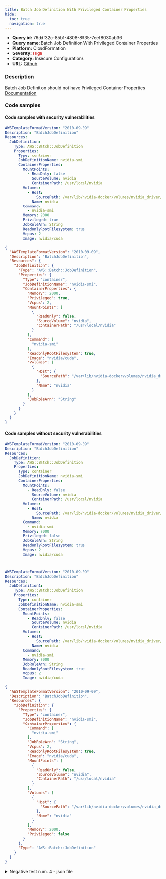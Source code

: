 ```yaml
---
title: Batch Job Definition With Privileged Container Properties
hide:
  toc: true
  navigation: true
---
```


<style>
  .highlight .hll {
    background-color: #ff171742;
  }
  .md-content {
    max-width: 1100px;
    margin: 0 auto;
  }
</style>

-   **Query id:** 76ddf32c-85b1-4808-8935-7eef8030ab36
-   **Query name:** Batch Job Definition With Privileged Container Properties
-   **Platform:** CloudFormation
-   **Severity:** <span style="color:#C00">High</span>
-   **Category:** Insecure Configurations
-   **URL:** [Github](https://github.com/Checkmarx/kics/tree/master/assets/queries/cloudFormation/aws/batch_job_definition_with_privileged_container_properties)

### Description
Batch Job Definition should not have Privileged Container Properties<br>
[Documentation](https://docs.aws.amazon.com/AWSCloudFormation/latest/UserGuide/aws-resource-batch-jobdefinition.html)

### Code samples
#### Code samples with security vulnerabilities
```yaml title="Positive test num. 1 - yaml file" hl_lines="21"
AWSTemplateFormatVersion: "2010-09-09"
Description: "BatchJobDefinition"
Resources:
  JobDefinition:
    Type: AWS::Batch::JobDefinition
    Properties:
      Type: container
      JobDefinitionName: nvidia-smi
      ContainerProperties:
        MountPoints:
          - ReadOnly: false
            SourceVolume: nvidia
            ContainerPath: /usr/local/nvidia
        Volumes:
          - Host:
              SourcePath: /var/lib/nvidia-docker/volumes/nvidia_driver/latest
            Name: nvidia
        Command:
          - nvidia-smi
        Memory: 2000
        Privileged: true
        JobRoleArn: String
        ReadonlyRootFilesystem: true
        Vcpus: 2
        Image: nvidia/cuda

```
```json title="Positive test num. 2 - json file" hl_lines="12"
{
  "AWSTemplateFormatVersion": "2010-09-09",
  "Description": "BatchJobDefinition",
  "Resources": {
    "JobDefinition": {
      "Type": "AWS::Batch::JobDefinition",
      "Properties": {
        "Type": "container",
        "JobDefinitionName": "nvidia-smi",
        "ContainerProperties": {
          "Memory": 2000,
          "Privileged": true,
          "Vcpus": 2,
          "MountPoints": [
            {
              "ReadOnly": false,
              "SourceVolume": "nvidia",
              "ContainerPath": "/usr/local/nvidia"
            }
          ],
          "Command": [
            "nvidia-smi"
          ],
          "ReadonlyRootFilesystem": true,
          "Image": "nvidia/cuda",
          "Volumes": [
            {
              "Host": {
                "SourcePath": "/var/lib/nvidia-docker/volumes/nvidia_driver/latest"
              },
              "Name": "nvidia"
            }
          ],
          "JobRoleArn": "String"
        }
      }
    }
  }
}

```


#### Code samples without security vulnerabilities
```yaml title="Negative test num. 1 - yaml file"
AWSTemplateFormatVersion: "2010-09-09"
Description: "BatchJobDefinition"
Resources:
  JobDefinition:
    Type: AWS::Batch::JobDefinition
    Properties:
      Type: container
      JobDefinitionName: nvidia-smi
      ContainerProperties:
        MountPoints:
          - ReadOnly: false
            SourceVolume: nvidia
            ContainerPath: /usr/local/nvidia
        Volumes:
          - Host:
              SourcePath: /var/lib/nvidia-docker/volumes/nvidia_driver/latest
            Name: nvidia
        Command:
          - nvidia-smi
        Memory: 2000
        Privileged: false
        JobRoleArn: String
        ReadonlyRootFilesystem: true
        Vcpus: 2
        Image: nvidia/cuda


```
```yaml title="Negative test num. 2 - yaml file"


AWSTemplateFormatVersion: "2010-09-09"
Description: "BatchJobDefinition"
Resources:
  JobDefinition1:
    Type: AWS::Batch::JobDefinition
    Properties:
      Type: container
      JobDefinitionName: nvidia-smi
      ContainerProperties:
        MountPoints:
          - ReadOnly: false
            SourceVolume: nvidia
            ContainerPath: /usr/local/nvidia
        Volumes:
          - Host:
              SourcePath: /var/lib/nvidia-docker/volumes/nvidia_driver/latest
            Name: nvidia
        Command:
          - nvidia-smi
        Memory: 2000
        JobRoleArn: String
        ReadonlyRootFilesystem: true
        Vcpus: 2
        Image: nvidia/cuda

```
```json title="Negative test num. 3 - json file"
{
  "AWSTemplateFormatVersion": "2010-09-09",
  "Description": "BatchJobDefinition",
  "Resources": {
    "JobDefinition": {
      "Properties": {
        "Type": "container",
        "JobDefinitionName": "nvidia-smi",
        "ContainerProperties": {
          "Command": [
            "nvidia-smi"
          ],
          "JobRoleArn": "String",
          "Vcpus": 2,
          "ReadonlyRootFilesystem": true,
          "Image": "nvidia/cuda",
          "MountPoints": [
            {
              "ReadOnly": false,
              "SourceVolume": "nvidia",
              "ContainerPath": "/usr/local/nvidia"
            }
          ],
          "Volumes": [
            {
              "Host": {
                "SourcePath": "/var/lib/nvidia-docker/volumes/nvidia_driver/latest"
              },
              "Name": "nvidia"
            }
          ],
          "Memory": 2000,
          "Privileged": false
        }
      },
      "Type": "AWS::Batch::JobDefinition"
    }
  }
}

```
<details><summary>Negative test num. 4 - json file</summary>

```json
{
  "AWSTemplateFormatVersion": "2010-09-09",
  "Description": "BatchJobDefinition",
  "Resources": {
    "JobDefinition1": {
      "Type": "AWS::Batch::JobDefinition",
      "Properties": {
        "Type": "container",
        "JobDefinitionName": "nvidia-smi",
        "ContainerProperties": {
          "Memory": 2000,
          "JobRoleArn": "String",
          "ReadonlyRootFilesystem": true,
          "Vcpus": 2,
          "Image": "nvidia/cuda",
          "MountPoints": [
            {
              "SourceVolume": "nvidia",
              "ContainerPath": "/usr/local/nvidia",
              "ReadOnly": false
            }
          ],
          "Volumes": [
            {
              "Host": {
                "SourcePath": "/var/lib/nvidia-docker/volumes/nvidia_driver/latest"
              },
              "Name": "nvidia"
            }
          ],
          "Command": [
            "nvidia-smi"
          ]
        }
      }
    }
  }
}

```
</details>
